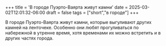 +++
title = 'В городе Пуэрто-Ваярта живут камни'
date = 2025-03-02T12:01:32-06:00
draft = false
tags = ["short","в городе"]
+++

В городе Пуэрто-Ваярта живут камни, которые выгуливают других камней на ленточеке. Особенно они любят прогуливаться по набережной в утренне время, хотя временами их можно встретить и в других частях города.
